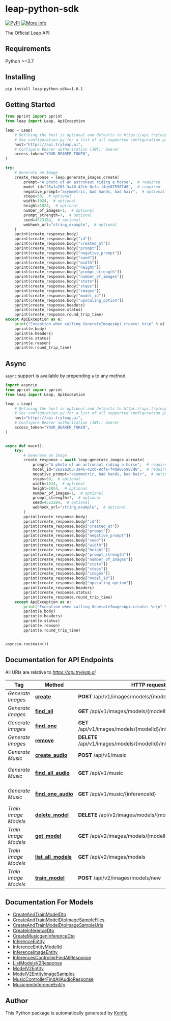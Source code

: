 # leap-python-sdk

[![PyPI](https://img.shields.io/badge/PyPI-v1.0.1-blue)](https://pypi.org/project/leap-python-sdk/1.0.1)
[![More Info](https://img.shields.io/badge/More%20Info-Click%20Here-orange)](https://tryleap.ai/)

The Official Leap API


## Requirements

Python >=3.7

## Installing

```sh
pip install leap-python-sdk==1.0.1
```

## Getting Started

```python
from pprint import pprint
from leap import Leap, ApiException

leap = Leap(
    # Defining the host is optional and defaults to https://api.tryleap.ai
    # See configuration.py for a list of all supported configuration parameters.
    host="https://api.tryleap.ai",
    # Configure Bearer authorization (JWT): bearer
    access_token="YOUR_BEARER_TOKEN",
)

try:
    # Generate an Image
    create_response = leap.generate_images.create(
        prompt="A photo of an astronaut riding a horse",  # required
        model_id="26a1a203-3a46-42cb-8cfa-f4de075907d8",  # required
        negative_prompt="asymmetric, bad hands, bad hair",  # optional
        steps=50,  # optional
        width=1024,  # optional
        height=1024,  # optional
        number_of_images=1,  # optional
        prompt_strength=7,  # optional
        seed=4523184,  # optional
        webhook_url="string_example",  # optional
    )
    pprint(create_response.body)
    pprint(create_response.body["id"])
    pprint(create_response.body["created_at"])
    pprint(create_response.body["prompt"])
    pprint(create_response.body["negative_prompt"])
    pprint(create_response.body["seed"])
    pprint(create_response.body["width"])
    pprint(create_response.body["height"])
    pprint(create_response.body["prompt_strength"])
    pprint(create_response.body["number_of_images"])
    pprint(create_response.body["state"])
    pprint(create_response.body["steps"])
    pprint(create_response.body["images"])
    pprint(create_response.body["model_id"])
    pprint(create_response.body["upscaling_option"])
    pprint(create_response.headers)
    pprint(create_response.status)
    pprint(create_response.round_trip_time)
except ApiException as e:
    print("Exception when calling GenerateImagesApi.create: %s\n" % e)
    pprint(e.body)
    pprint(e.headers)
    pprint(e.status)
    pprint(e.reason)
    pprint(e.round_trip_time)
```

## Async

`async` support is available by prepending `a` to any method.

```python
import asyncio
from pprint import pprint
from leap import Leap, ApiException

leap = Leap(
    # Defining the host is optional and defaults to https://api.tryleap.ai
    # See configuration.py for a list of all supported configuration parameters.
    host="https://api.tryleap.ai",
    # Configure Bearer authorization (JWT): bearer
    access_token="YOUR_BEARER_TOKEN",
)


async def main():
    try:
        # Generate an Image
        create_response = await leap.generate_images.acreate(
            prompt="A photo of an astronaut riding a horse",  # required
            model_id="26a1a203-3a46-42cb-8cfa-f4de075907d8",  # required
            negative_prompt="asymmetric, bad hands, bad hair",  # optional
            steps=50,  # optional
            width=1024,  # optional
            height=1024,  # optional
            number_of_images=1,  # optional
            prompt_strength=7,  # optional
            seed=4523184,  # optional
            webhook_url="string_example",  # optional
        )
        pprint(create_response.body)
        pprint(create_response.body["id"])
        pprint(create_response.body["created_at"])
        pprint(create_response.body["prompt"])
        pprint(create_response.body["negative_prompt"])
        pprint(create_response.body["seed"])
        pprint(create_response.body["width"])
        pprint(create_response.body["height"])
        pprint(create_response.body["prompt_strength"])
        pprint(create_response.body["number_of_images"])
        pprint(create_response.body["state"])
        pprint(create_response.body["steps"])
        pprint(create_response.body["images"])
        pprint(create_response.body["model_id"])
        pprint(create_response.body["upscaling_option"])
        pprint(create_response.headers)
        pprint(create_response.status)
        pprint(create_response.round_trip_time)
    except ApiException as e:
        print("Exception when calling GenerateImagesApi.create: %s\n" % e)
        pprint(e.body)
        pprint(e.headers)
        pprint(e.status)
        pprint(e.reason)
        pprint(e.round_trip_time)


asyncio.run(main())
```


## Documentation for API Endpoints

All URIs are relative to *https://api.tryleap.ai*

Tag | Method | HTTP request | Description
------------ | ------------- | ------------- | -------------
*Generate Images* | [**create**](docs/apis/tags/GenerateImagesApi.md#create) | **POST** /api/v1/images/models/{modelId}/inferences | Generate an Image
*Generate Images* | [**find_all**](docs/apis/tags/GenerateImagesApi.md#find_all) | **GET** /api/v1/images/models/{modelId}/inferences | List All Image Jobs
*Generate Images* | [**find_one**](docs/apis/tags/GenerateImagesApi.md#find_one) | **GET** /api/v1/images/models/{modelId}/inferences/{inferenceId} | Get Single Image Job
*Generate Images* | [**remove**](docs/apis/tags/GenerateImagesApi.md#remove) | **DELETE** /api/v1/images/models/{modelId}/inferences/{inferenceId} | Delete Image Job
*Generate Music* | [**create_audio**](docs/apis/tags/GenerateMusicApi.md#create_audio) | **POST** /api/v1/music | Generate Music
*Generate Music* | [**find_all_audio**](docs/apis/tags/GenerateMusicApi.md#find_all_audio) | **GET** /api/v1/music | List Music Generation Jobs
*Generate Music* | [**find_one_audio**](docs/apis/tags/GenerateMusicApi.md#find_one_audio) | **GET** /api/v1/music/{inferenceId} | Get a Music Generation Job
*Train Image Models* | [**delete_model**](docs/apis/tags/TrainImageModelsApi.md#delete_model) | **DELETE** /api/v2/images/models/{modelId} | Delete a Model
*Train Image Models* | [**get_model**](docs/apis/tags/TrainImageModelsApi.md#get_model) | **GET** /api/v2/images/models/{modelId} | Get a Single Model
*Train Image Models* | [**list_all_models**](docs/apis/tags/TrainImageModelsApi.md#list_all_models) | **GET** /api/v2/images/models | List All Models
*Train Image Models* | [**train_model**](docs/apis/tags/TrainImageModelsApi.md#train_model) | **POST** /api/v2/images/models/new | Train Model

## Documentation For Models

 - [CreateAndTrainModelDto](docs/models/CreateAndTrainModelDto.md)
 - [CreateAndTrainModelDtoImageSampleFiles](docs/models/CreateAndTrainModelDtoImageSampleFiles.md)
 - [CreateAndTrainModelDtoImageSampleUrls](docs/models/CreateAndTrainModelDtoImageSampleUrls.md)
 - [CreateInferenceDto](docs/models/CreateInferenceDto.md)
 - [CreateMusicgenInferenceDto](docs/models/CreateMusicgenInferenceDto.md)
 - [InferenceEntity](docs/models/InferenceEntity.md)
 - [InferenceEntityModelId](docs/models/InferenceEntityModelId.md)
 - [InferenceImageEntity](docs/models/InferenceImageEntity.md)
 - [InferencesControllerFindAllResponse](docs/models/InferencesControllerFindAllResponse.md)
 - [ListModelsV2Response](docs/models/ListModelsV2Response.md)
 - [ModelV2Entity](docs/models/ModelV2Entity.md)
 - [ModelV2EntityImageSamples](docs/models/ModelV2EntityImageSamples.md)
 - [MusicControllerFindAllAudioResponse](docs/models/MusicControllerFindAllAudioResponse.md)
 - [MusicgenInferenceEntity](docs/models/MusicgenInferenceEntity.md)


## Author
This Python package is automatically generated by [Konfig](https://konfigthis.com)
